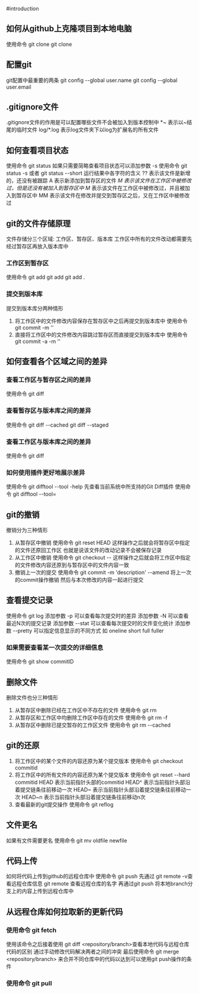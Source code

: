 #introduction
## 如何从github上克隆项目到本地电脑
使用命令 git clone
git clone <remote address>

## 配置git
git配置中最重要的两条
git config --global user.name
git config --global user.email

## .gitignore文件
.gitignore文件的作用是可以配置哪些文件不会被加入到版本控制中
*~ 表示以~结尾的临时文件
log/\*.log 表示log文件夹下以log为扩展名的所有文件

## 如何查看项目状态
使用命令 git status
如果只需要简略查看项目状态可以添加参数 -s
使用命令 git status -s 或者 git status --short
运行结果中各字符的含义
?? 表示该文件是新增的，还没有被跟踪
A  表示新添加到暂存区的文件
_M 表示该文件在工作区中被修改过，但是还没有被加入到暂存区中
M_ 表示该文件在工作区中被修改过，并且被加入到暂存区中
MM 表示该文件在修改并提交到暂存区之后，又在工作区中被修改过


## git的文件存储原理
文件存储分三个区域: 工作区、暂存区、版本库
工作区中所有的文件改动都需要先经过暂存区再放入版本库中

### 工作区到暂存区
使用命令 git add
git add <file>
git add .

### 提交到版本库
提交到版本库分两种情形
1. 将工作区中的文件修改内容保存在暂存区中之后再提交到版本库中
使用命令 git commit -m ''
2. 直接将工作区中的文件修改内容跳过暂存区而直接提交到版本库中
使用命令 git commit -a -m ''

## 如何查看各个区域之间的差异
### 查看工作区与暂存区之间的差异
使用命令 git diff

### 查看暂存区与版本库之间的差异
使用命令 git diff --cached
        git diff --staged

### 查看工作区与版本库之间的差异
使用命令 git diff <branchName>

### 如何使用插件更好地展示差异
使用命令 git difftool --tool -help
先查看当前系统中所支持的Git Diff插件
使用命令 git difftool --tool=<plugin>


## git的撤销
撤销分为三种情形
1. 从暂存区中撤销
使用命令 git reset HEAD <file>
这样操作之后就会将暂存区中指定的文件还原回工作区 也就是说该文件的改动记录不会被保存记录
2. 从工作区中撤销
使用命令 git checkout -- <file>
这样操作之后就会将工作区中指定的文件修改内容还原到与暂存区中的文件内容一致
3. 撤销上一次的提交
使用命令 git commit -m 'description' --amend
将上一次的commit操作撤销 然后与本次修改的内容一起进行提交

## 查看提交记录
使用命令 git log
添加参数 -p 可以查看每次提交时的差异
添加参数 -N 可以查看最近N次的提交记录
添加参数 --stat 可以查看每次提交时的文件变化统计
添加参数 --pretty 可以指定信息显示的不同方式 如 oneline short full fuller
### 如果需要查看某一次提交的详细信息
使用命令 git show commitID

## 删除文件
删除文件也分三种情形
1. 从暂存区中删除已经在工作区中不存在的文件
使用命令 git rm <file>
2. 从暂存区和工作区中均删除工作区中存在的文件
使用命令 git rm -f <file>
3. 从暂存区中删除已提交暂存的工作区文件
使用命令 git rm --cached <file>

## git的还原
1. 将工作区中的某个文件的内容还原为某个提交版本
使用命令 git checkout commitid <file>
2. 将工作区中的所有文件的内容还原为某个提交版本
使用命令 git reset --hard commitid
HEAD 表示当前指针头部的commitid
HEAD^ 表示当前指针头部沿着提交链条往前移动一次
HEAD~ 表示当前指针头部沿着提交链条往前移动一次
HEAD~n 表示当前指针头部沿着提交链条往前移动n次
3. 查看最新的git提交操作
使用命令 git reflog

## 文件更名
如果有文件需要更名 使用命令 git mv oldfile newfile


## 代码上传
如何将代码上传到github的远程仓库中
使用命令 git push
先通过 git remote -v查看远程仓库信息
git remote 查看远程仓库的名字
再通过git push <repository> <branch>
将本地branch分支上的内容上传到远程仓库中

## 从远程仓库如何拉取新的更新代码
### 使用命令 git fetch
使用该命令之后接着使用 git diff <local-branch> <repository/branch>查看本地代码与远程仓库代码的区别
通过手动修改代码解决两者之间的冲突
最后使用命令 git merge <repository/branch> 来合并不同仓库中的代码以达到可以使用git push操作的条件

### 使用命令 git pull
